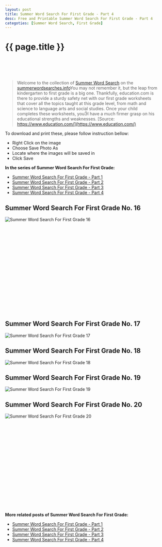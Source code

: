 ```yaml
---
layout: post
title: Summer Word Search For First Grade - Part 4
desc: Free and Printable Summer Word Search For First Grade - Part 4
categoties: [Summer Word Search, First Grade]
---
```

{{ page.title }}
================
<script async src="//pagead2.googlesyndication.com/pagead/js/adsbygoogle.js"></script><!-- UnderTitleAds --> <ins class="adsbygoogle" style="display:inline-block;width:468px;height:60px" data-ad-client="ca-pub-6753140515841889" data-ad-slot="4010138290"></ins><script> (adsbygoogle = window.adsbygoogle || []).push({}); </script>

> Welcome to the collection of [Summer Word Search](http://summerwordsearches.info/) on the [summerwordsearches.info](http://summerwordsearches.info/)You may not remember it, but the leap from kindergarten to first grade is a big one. Thankfully, education.com is there to provide a sturdy safety net with our first grade worksheets that cover all the topics taught at this grade level, from math and science to language arts and social studies. Once your child completes these worksheets, youӬl have a much firmer grasp on his educational strengths and weaknesses. [Source: https://www.education.com/](https://www.education.com/)

To download and print these, please follow instruction bellow:
* Right Click on the image 
* Choose Save Photo As 
* Locate where the images will be saved in 
* Click Save

**In the series of Summer Word Search For First Grade:**

* [Summer Word Search For First Grade - Part 1](http://summerwordsearches.info/2018/04/23/Summer-Word-Search-For-First-Grade-part-1.html)
* [Summer Word Search For First Grade - Part 2](http://summerwordsearches.info/2018/04/23/Summer-Word-Search-For-First-Grade-part-2.html)
* [Summer Word Search For First Grade - Part 3](http://summerwordsearches.info/2018/04/23/Summer-Word-Search-For-First-Grade-part-3.html)
* [Summer Word Search For First Grade - Part 4](http://summerwordsearches.info/2018/04/23/Summer-Word-Search-For-First-Grade-part-4.html)

## Summer Word Search For First Grade No. 16
![Summer Word Search For First Grade 16](http://summerwordsearches.info/img1/Summer-Word-Search-For-First-Grade%20(16).jpg "Summer Word Search For First Grade 16")

<script async src="//pagead2.googlesyndication.com/pagead/js/adsbygoogle.js"></script><!-- Texxtonly --><ins class="adsbygoogle" style="display:inline-block;width:336px;height:280px" data-ad-client="ca-pub-6753140515841889" data-ad-slot="3207852233"></ins><script>(adsbygoogle = window.adsbygoogle || []).push({}); </script>

## Summer Word Search For First Grade No. 17
![Summer Word Search For First Grade 17](http://summerwordsearches.info/img1/Summer-Word-Search-For-First-Grade%20(17).jpg "Summer Word Search For First Grade 17")

## Summer Word Search For First Grade No. 18
![Summer Word Search For First Grade 18](http://summerwordsearches.info/img1/Summer-Word-Search-For-First-Grade%20(18).jpg "Summer Word Search For First Grade 18")

## Summer Word Search For First Grade No. 19
![Summer Word Search For First Grade 19](http://summerwordsearches.info/img1/Summer-Word-Search-For-First-Grade%20(19).jpg "Summer Word Search For First Grade 19")

## Summer Word Search For First Grade No. 20
![Summer Word Search For First Grade 20](http://summerwordsearches.info/img1/Summer-Word-Search-For-First-Grade%20(20).jpg "Summer Word Search For First Grade 20")

<script async src="//pagead2.googlesyndication.com/pagead/js/adsbygoogle.js"></script><!-- Texxtonly --><ins class="adsbygoogle" style="display:inline-block;width:336px;height:280px" data-ad-client="ca-pub-6753140515841889" data-ad-slot="3207852233"></ins><script>(adsbygoogle = window.adsbygoogle || []).push({}); </script>

**More related posts of Summer Word Search For First Grade:**

* [Summer Word Search For First Grade - Part 1](http://summerwordsearches.info/2018/04/23/Summer-Word-Search-For-First-Grade-part-1.html)
* [Summer Word Search For First Grade - Part 2](http://summerwordsearches.info/2018/04/23/Summer-Word-Search-For-First-Grade-part-2.html)
* [Summer Word Search For First Grade - Part 3](http://summerwordsearches.info/2018/04/23/Summer-Word-Search-For-First-Grade-part-3.html)
* [Summer Word Search For First Grade - Part 4](http://summerwordsearches.info/2018/04/23/Summer-Word-Search-For-First-Grade-part-4.html)

